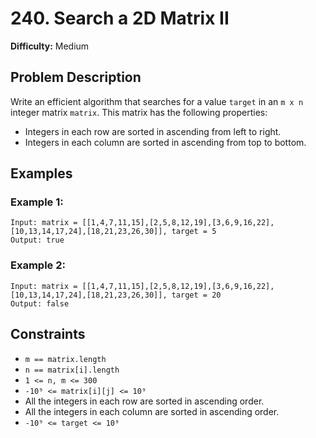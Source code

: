 # 240. Search a 2D Matrix II

**Difficulty:** Medium

## Problem Description

Write an efficient algorithm that searches for a value `target` in an `m x n` integer matrix `matrix`. This matrix has the following properties:

- Integers in each row are sorted in ascending from left to right.
- Integers in each column are sorted in ascending from top to bottom.

## Examples

### Example 1:

```
Input: matrix = [[1,4,7,11,15],[2,5,8,12,19],[3,6,9,16,22],[10,13,14,17,24],[18,21,23,26,30]], target = 5
Output: true
```

### Example 2:

```
Input: matrix = [[1,4,7,11,15],[2,5,8,12,19],[3,6,9,16,22],[10,13,14,17,24],[18,21,23,26,30]], target = 20
Output: false
```

## Constraints

- `m == matrix.length`
- `n == matrix[i].length`
- `1 <= n, m <= 300`
- `-10⁹ <= matrix[i][j] <= 10⁹`
- All the integers in each row are sorted in ascending order.
- All the integers in each column are sorted in ascending order.
- `-10⁹ <= target <= 10⁹`